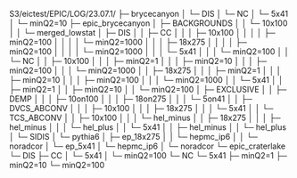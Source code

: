 S3/eictest/EPIC/LOG/23.07.1/
├─ brycecanyon
│  └─ DIS
│     └─ NC
│        └─ 5x41
│           └─ minQ2=10
├─ epic_brycecanyon
│  ├─ BACKGROUNDS
│  │  └─ 10x100
│  │     └─ merged_lowstat
│  ├─ DIS
│  │  ├─ CC
│  │  │  ├─ 10x100
│  │  │  │  ├─ minQ2=100
│  │  │  │  └─ minQ2=1000
│  │  │  ├─ 18x275
│  │  │  │  ├─ minQ2=100
│  │  │  │  └─ minQ2=1000
│  │  │  └─ 5x41
│  │  │     └─ minQ2=100
│  │  └─ NC
│  │     ├─ 10x100
│  │     │  ├─ minQ2=1
│  │     │  ├─ minQ2=10
│  │     │  ├─ minQ2=100
│  │     │  └─ minQ2=1000
│  │     ├─ 18x275
│  │     │  ├─ minQ2=1
│  │     │  ├─ minQ2=10
│  │     │  ├─ minQ2=100
│  │     │  └─ minQ2=1000
│  │     └─ 5x41
│  │        ├─ minQ2=1
│  │        ├─ minQ2=10
│  │        └─ minQ2=100
│  ├─ EXCLUSIVE
│  │  ├─ DEMP
│  │  │  ├─ 10on100
│  │  │  ├─ 18on275
│  │  │  └─ 5on41
│  │  ├─ DVCS_ABCONV
│  │  │  ├─ 10x100
│  │  │  ├─ 18x275
│  │  │  └─ 5x41
│  │  └─ TCS_ABCONV
│  │     ├─ 10x100
│  │     │  └─ hel_minus
│  │     ├─ 18x275
│  │     │  ├─ hel_minus
│  │     │  └─ hel_plus
│  │     └─ 5x41
│  │        ├─ hel_minus
│  │        └─ hel_plus
│  └─ SIDIS
│     └─ pythia6
│        ├─ ep_18x275
│        │  └─ hepmc_ip6
│        │     └─ noradcor
│        └─ ep_5x41
│           └─ hepmc_ip6
│              └─ noradcor
└─ epic_craterlake
   └─ DIS
      ├─ CC
      │  └─ 5x41
      │     └─ minQ2=100
      └─ NC
         └─ 5x41
            ├─ minQ2=1
            ├─ minQ2=10
            └─ minQ2=100
